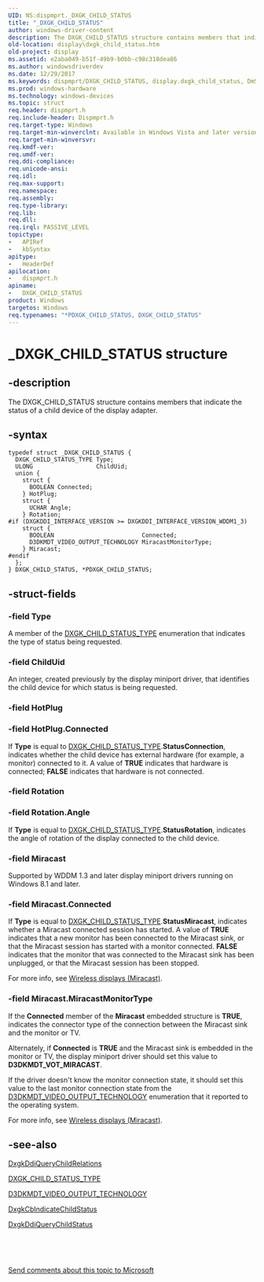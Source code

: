 ```yaml
---
UID: NS:dispmprt._DXGK_CHILD_STATUS
title: "_DXGK_CHILD_STATUS"
author: windows-driver-content
description: The DXGK_CHILD_STATUS structure contains members that indicate the status of a child device of the display adapter.
old-location: display\dxgk_child_status.htm
old-project: display
ms.assetid: e2aba049-b51f-49b9-b0bb-c98c318dea86
ms.author: windowsdriverdev
ms.date: 12/29/2017
ms.keywords: dispmprt/DXGK_CHILD_STATUS, display.dxgk_child_status, DmStructs_9a370d5a-9ca8-4c4f-a5cf-3361847d65e7.xml, DXGK_CHILD_STATUS structure [Display Devices], PDXGK_CHILD_STATUS, *PDXGK_CHILD_STATUS, DXGK_CHILD_STATUS, dispmprt/PDXGK_CHILD_STATUS, PDXGK_CHILD_STATUS structure pointer [Display Devices], _DXGK_CHILD_STATUS
ms.prod: windows-hardware
ms.technology: windows-devices
ms.topic: struct
req.header: dispmprt.h
req.include-header: Dispmprt.h
req.target-type: Windows
req.target-min-winverclnt: Available in Windows Vista and later versions of the Windows operating systems.
req.target-min-winversvr: 
req.kmdf-ver: 
req.umdf-ver: 
req.ddi-compliance: 
req.unicode-ansi: 
req.idl: 
req.max-support: 
req.namespace: 
req.assembly: 
req.type-library: 
req.lib: 
req.dll: 
req.irql: PASSIVE_LEVEL
topictype:
-	APIRef
-	kbSyntax
apitype:
-	HeaderDef
apilocation:
-	dispmprt.h
apiname:
-	DXGK_CHILD_STATUS
product: Windows
targetos: Windows
req.typenames: "*PDXGK_CHILD_STATUS, DXGK_CHILD_STATUS"
---
```


# _DXGK_CHILD_STATUS structure


## -description


The DXGK_CHILD_STATUS structure contains members that indicate the status of a child device of the display adapter.


## -syntax


````
typedef struct _DXGK_CHILD_STATUS {
  DXGK_CHILD_STATUS_TYPE Type;
  ULONG                  ChildUid;
  union {
    struct {
      BOOLEAN Connected;
    } HotPlug;
    struct {
      UCHAR Angle;
    } Rotation;
#if (DXGKDDI_INTERFACE_VERSION >= DXGKDDI_INTERFACE_VERSION_WDDM1_3)
    struct {
      BOOLEAN                         Connected;
      D3DKMDT_VIDEO_OUTPUT_TECHNOLOGY MiracastMonitorType;
    } Miracast;
#endif 
  };
} DXGK_CHILD_STATUS, *PDXGK_CHILD_STATUS;
````


## -struct-fields




### -field Type

A member of the <a href="..\dispmprt\ne-dispmprt-_dxgk_child_status_type.md">DXGK_CHILD_STATUS_TYPE</a> enumeration that indicates the type of status being requested.


### -field ChildUid

An integer, created previously by the display miniport driver, that identifies the child device for which status is being requested.


### -field HotPlug


### -field HotPlug.Connected

If <b>Type</b> is equal to <a href="..\dispmprt\ne-dispmprt-_dxgk_child_status_type.md">DXGK_CHILD_STATUS_TYPE</a>.<b>StatusConnection</b>, indicates whether the child device has external hardware (for example, a monitor) connected to it. A value of <b>TRUE</b> indicates that hardware is connected; <b>FALSE</b> indicates that hardware is not connected.


### -field Rotation


### -field Rotation.Angle

If <b>Type</b> is equal to <a href="..\dispmprt\ne-dispmprt-_dxgk_child_status_type.md">DXGK_CHILD_STATUS_TYPE</a>.<b>StatusRotation</b>,  indicates the angle of rotation of the display connected to the child device.


### -field Miracast

Supported by WDDM 1.3 and later display miniport drivers running on Windows 8.1 and later.


### -field Miracast.Connected

If <b>Type</b> is equal to <a href="..\dispmprt\ne-dispmprt-_dxgk_child_status_type.md">DXGK_CHILD_STATUS_TYPE</a>.<b>StatusMiracast</b>, indicates whether a Miracast connected session has started. A value of <b>TRUE</b> indicates that a new monitor has been connected to the Miracast sink, or that the Miracast session has started with a monitor connected. <b>FALSE</b> indicates that the monitor that was connected to the Miracast sink has been unplugged, or that the Miracast session has been stopped.

For more info, see <a href="https://msdn.microsoft.com/1645E14A-EC4A-4EB8-9AFA-6DF0466D2B1A">Wireless displays (Miracast)</a>.


### -field Miracast.MiracastMonitorType

If the <b>Connected</b> member of the <b>Miracast</b> embedded structure is <b>TRUE</b>, indicates the connector type of the connection between the Miracast sink and the monitor or TV. 

Alternately, if <b>Connected</b> is <b>TRUE</b> and the Miracast sink is embedded in the monitor or TV, the display miniport driver should set this value to <b>D3DKMDT_VOT_MIRACAST</b>.

If the driver doesn't know the monitor connection state, it should set this value to the last monitor connection state from the <a href="..\d3dkmdt\ne-d3dkmdt-_d3dkmdt_video_output_technology.md">D3DKMDT_VIDEO_OUTPUT_TECHNOLOGY</a> enumeration that it reported to the operating system.

For more info, see <a href="https://msdn.microsoft.com/1645E14A-EC4A-4EB8-9AFA-6DF0466D2B1A">Wireless displays (Miracast)</a>.


## -see-also

<a href="..\dispmprt\nc-dispmprt-dxgkddi_query_child_relations.md">DxgkDdiQueryChildRelations</a>



<a href="..\dispmprt\ne-dispmprt-_dxgk_child_status_type.md">DXGK_CHILD_STATUS_TYPE</a>



<a href="..\d3dkmdt\ne-d3dkmdt-_d3dkmdt_video_output_technology.md">D3DKMDT_VIDEO_OUTPUT_TECHNOLOGY</a>



<a href="..\dispmprt\nc-dispmprt-dxgkcb_indicate_child_status.md">DxgkCbIndicateChildStatus</a>



<a href="..\dispmprt\nc-dispmprt-dxgkddi_query_child_status.md">DxgkDdiQueryChildStatus</a>



 

 

<a href="mailto:wsddocfb@microsoft.com?subject=Documentation%20feedback [display\display]:%20DXGK_CHILD_STATUS structure%20 RELEASE:%20(12/29/2017)&amp;body=%0A%0APRIVACY STATEMENT%0A%0AWe use your feedback to improve the documentation. We don't use your email address for any other purpose, and we'll remove your email address from our system after the issue that you're reporting is fixed. While we're working to fix this issue, we might send you an email message to ask for more info. Later, we might also send you an email message to let you know that we've addressed your feedback.%0A%0AFor more info about Microsoft's privacy policy, see http://privacy.microsoft.com/en-us/default.aspx." title="Send comments about this topic to Microsoft">Send comments about this topic to Microsoft</a>

